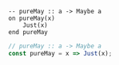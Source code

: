 ```applescript
-- pureMay :: a -> Maybe a
on pureMay(x)
    Just(x)
end pureMay
```

```js
// pureMay :: a -> Maybe a
const pureMay = x => Just(x);
```